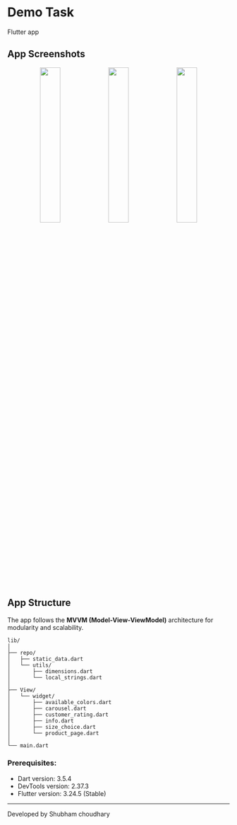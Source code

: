 
# Demo Task

Flutter app 

## App Screenshots

<p align="center">
  <img src="App_ss/1.png" width="30%" />
  <img src="App_ss/2.png" width="30%" />
  <img src="App_ss/3.png" width="30%" />
</p>


## App Structure

The app follows the **MVVM (Model-View-ViewModel)** architecture for modularity and scalability.

```
lib/
│
├── repo/
│   ├── static_data.dart
│   └── utils/
│       ├── dimensions.dart
│       └── local_strings.dart
│
├── View/
│   └── widget/
│       ├── available_colors.dart
│       ├── carousel.dart
│       ├── customer_rating.dart
│       ├── info.dart
│       ├── size_choice.dart
│       └── product_page.dart
│
└── main.dart

```


### Prerequisites:
- Dart version: 3.5.4
- DevTools version: 2.37.3
- Flutter version: 3.24.5 (Stable)

---
Developed by Shubham choudhary

